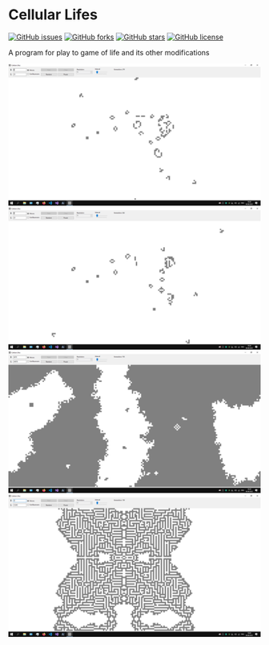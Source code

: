 # Cellular Lifes

[![GitHub issues](https://img.shields.io/github/issues/yosa12978/CellularLifes)](https://github.com/yosa12978/CellularLifes/issues)
[![GitHub forks](https://img.shields.io/github/forks/yosa12978/CellularLifes)](https://github.com/yosa12978/CellularLifes/network)
[![GitHub stars](https://img.shields.io/github/stars/yosa12978/CellularLifes)](https://github.com/yosa12978/CellularLifes/stargazers)
[![GitHub license](https://img.shields.io/github/license/yosa12978/CellularLifes)](https://github.com/yosa12978/CellularLifes/blob/master/LICENSE)

A program for play to game of life and its other modifications

<img src="images/1.png">

<img src="images/2.png">

<img src="images/3.png">

<img src="images/4.png">